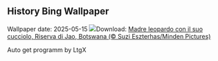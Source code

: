 ## History Bing Wallpaper
Wallpaper date: 2025-05-15
![](https://www.bing.com/th?id=OHR.LeopardMother_IT-IT3189476011_UHD.jpg&w=1000)Download: [Madre leopardo con il suo cucciolo, Riserva di Jao, Botswana (© Suzi Eszterhas/Minden Pictures)](https://www.bing.com/th?id=OHR.LeopardMother_IT-IT3189476011_UHD.jpg)

Auto get programm by LtgX
